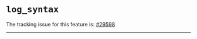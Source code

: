 # `log_syntax`

The tracking issue for this feature is: [#29598]

[#29598]: https://github.com/rust-lang/rust/issues/29598

------------------------



